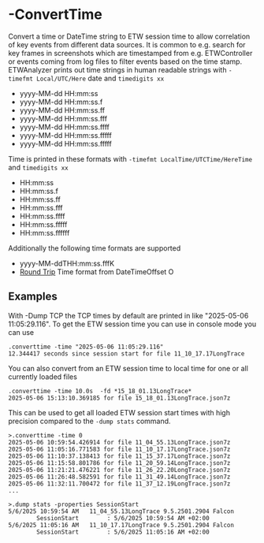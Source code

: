 ﻿# -ConvertTime 
Convert a time or DateTime string to ETW session time to allow correlation of key events from different data sources. It is common to e.g. search 
for key frames in screenshots which are timestamped from e.g. ETWController or events coming from log files to filter events based on the time stamp.
ETWAnalyzer prints out time strings in human readable strings with ```-timefmt Local/UTC/Here``` date and ```timedigits xx```

- yyyy-MM-dd HH:mm:ss
- yyyy-MM-dd HH:mm:ss.f
- yyyy-MM-dd HH:mm:ss.ff
- yyyy-MM-dd HH:mm:ss.fff
- yyyy-MM-dd HH:mm:ss.ffff
- yyyy-MM-dd HH:mm:ss.fffff
- yyyy-MM-dd HH:mm:ss.fffff

Time is printed in these formats with ```-timefmt LocalTime/UTCTime/HereTime``` and ```timedigits xx```
- HH:mm:ss
- HH:mm:ss.f
- HH:mm:ss.ff
- HH:mm:ss.fff
- HH:mm:ss.ffff
- HH:mm:ss.fffff
- HH:mm:ss.ffffff

Additionally the following time formats are supported

- yyyy-MM-ddTHH:mm:ss.fffK
- [Round Trip](https://learn.microsoft.com/en-us/dotnet/standard/base-types/how-to-round-trip-date-and-time-values) Time format from DateTimeOffset O

## Examples

With -Dump TCP the TCP times by default are printed in like "2025-05-06 11:05:29.116". To get the ETW session time you can use in 
console mode you can use 
```
.converttime -time "2025-05-06 11:05:29.116" 
12.344417 seconds since session start for file 11_10_17.17LongTrace
```

You can also convert from an ETW session time to local time for one or all currently loaded files
```
.converttime -time 10.0s  -fd *15_18_01.13LongTrace*
2025-05-06 15:13:10.369185 for file 15_18_01.13LongTrace.json7z
```

This can be used to get all loaded ETW session start times with high precision compared to the ```-dump stats``` command.
```
>.converttime -time 0                                       
2025-05-06 10:59:54.426914 for file 11_04_55.13LongTrace.json7z
2025-05-06 11:05:16.771583 for file 11_10_17.17LongTrace.json7z
2025-05-06 11:10:37.138413 for file 11_15_37.17LongTrace.json7z
2025-05-06 11:15:58.801786 for file 11_20_59.14LongTrace.json7z
2025-05-06 11:21:21.476221 for file 11_26_22.20LongTrace.json7z
2025-05-06 11:26:48.582591 for file 11_31_49.14LongTrace.json7z
2025-05-06 11:32:11.700472 for file 11_37_12.19LongTrace.json7z
...

>.dump stats -properties SessionStart 
5/6/2025 10:59:54 AM   11_04_55.13LongTrace 9.5.2501.2904 Falcon
        SessionStart        : 5/6/2025 10:59:54 AM +02:00
5/6/2025 11:05:16 AM   11_10_17.17LongTrace 9.5.2501.2904 Falcon
        SessionStart        : 5/6/2025 11:05:16 AM +02:00
```